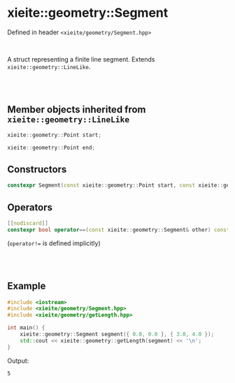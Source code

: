 # xieite::geometry::Segment
Defined in header `<xieite/geometry/Segment.hpp>`

<br/>

A struct representing a finite line segment. Extends `xieite::geometry::LineLike`.

<br/><br/>

## Member objects inherited from `xieite::geometry::LineLike`
```cpp
xieite::geometry::Point start;
```
```cpp
xieite::geometry::Point end;
```

## Constructors
```cpp
constexpr Segment(const xieite::geometry::Point start, const xieite::geometry::Point end) noexcept;
```

## Operators
```cpp
[[nodiscard]]
constexpr bool operator==(const xieite::geometry::Segment& other) const noexcept;
```
(`operator!=` is defined implicitly)


<br/><br/>

## Example
```cpp
#include <iostream>
#include <xieite/geometry/Segment.hpp>
#include <xieite/geometry/getLength.hpp>

int main() {
	xieite::geometry::Segment segment({ 0.0, 0.0 }, { 3.0, 4.0 });
	std::cout << xieite::geometry::getLength(segment) << '\n';
}
```
Output:
```
5
```
